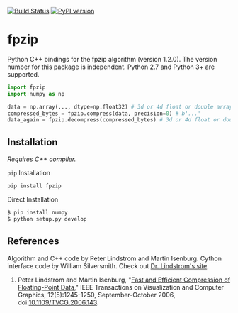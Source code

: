 [![Build Status](https://travis-ci.org/seung-lab/fpzip.svg?branch=master)](https://travis-ci.org/seung-lab/fpzip) [![PyPI version](https://badge.fury.io/py/fpzip.svg)](https://badge.fury.io/py/fpzip)

# fpzip

Python C++ bindings for the fpzip algorithm (version 1.2.0). The version number for this package is independent. Python 2.7 and Python 3+ are supported.

```python
import fpzip
import numpy as np

data = np.array(..., dtype=np.float32) # 3d or 4d float or double array
compressed_bytes = fpzip.compress(data, precision=0) # b'...'
data_again = fpzip.decompress(compressed_bytes) # 3d or 4d float or double array
```

## Installation

*Requires C++ compiler.*

`pip` Installation  

```bash
pip install fpzip
```

Direct Installation

```bash
$ pip install numpy
$ python setup.py develop
```

## References

Algorithm and C++ code by Peter Lindstrom and Martin Isenburg. Cython interface code by William Silversmith. Check out [Dr. Lindstrom's site](https://computation.llnl.gov/projects/floating-point-compression).

1. Peter Lindstrom and Martin Isenburg, "[Fast and Efficient Compression of Floating-Point Data,](https://www.researchgate.net/publication/6715625_Fast_and_Efficient_Compression_of_Floating-Point_Data)" IEEE Transactions on Visualization and Computer Graphics, 12(5):1245-1250, September-October 2006, doi:[10.1109/TVCG.2006.143](http://dx.doi.org/10.1109/TVCG.2006.143).  
